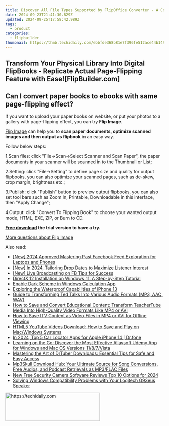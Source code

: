```yaml
---
title: Discover All File Types Supported by FlipOffice Converter - A Complete Guide
date: 2024-09-23T21:41:30.829Z
updated: 2024-09-25T17:58:42.989Z
tags:
  - product
categories:
  - flipbuilder
thumbnail: https://thmb.techidaily.com/ebbfde368b81e7f396fe512ace44b149bef6fef394a1d6fd8cfa20e2c4a0b6c3.jpg
---
```


## Transform Your Physical Library Into Digital FlipBooks - Replicate Actual Page-Flipping Feature with Ease![FlipBuilder.com]

## Can I convert paper books to ebooks with same page-flipping effect?

If you want to upload your paper books on website, or put your photos to a gallery with page-flipping effect, you can try **Flip Image**. 

[Flip Image](https://tools.techidaily.com/flipbuilder/products/) can help you to **scan paper documents, optimize scanned images and then output as flipbook** in an easy way.

Follow below steps:

1.Scan files: click "File->Scan->Select Scanner and Scan Paper", the paper documents in your scanner will be scanned in to the Thumbnail or List;

2.Setting: click "File->Setting" to define page size and quality for output flipbooks, you can also optimize your scanned pages, such as de-skew, crop margin, brightness etc.;

3.Publish: click "Publish" button to preview output flipbooks, you can also set tool bars such as Zoom In, Printable, Downloadable in this interface, then "Apply Change";

4.Output: click "Convert To Flipping Book" to choose your wanted output mode, HTML, EXE, ZIP, or Burn to CD.

**[Free download](https://tools.techidaily.com/flipbuilder/products/) the trial version to have a try.** 

[More questions about Flip Image](https://tools.techidaily.com/flipbuilder/products/)

<ins class="adsbygoogle"
     style="display:block"
     data-ad-format="autorelaxed"
     data-ad-client="ca-pub-7571918770474297"
     data-ad-slot="1223367746"></ins>

<ins class="adsbygoogle"
     style="display:block"
     data-ad-client="ca-pub-7571918770474297"
     data-ad-slot="8358498916"
     data-ad-format="auto"
     data-full-width-responsive="true"></ins>

<span class="atpl-alsoreadstyle">Also read:</span>
<div><ul>
<li><a href="https://facebook-video-content.techidaily.com/new-2024-approved-mastering-past-facebook-feed-exploration-for-laptops-and-phones/"><u>[New] 2024 Approved Mastering Past Facebook Feed Exploration for Laptops and Phones</u></a></li>
<li><a href="https://fox-glue.techidaily.com/new-in-2024-tailoring-drop-dates-to-maximize-listener-interest/"><u>[New] In 2024, Tailoring Drop Dates to Maximize Listener Interest</u></a></li>
<li><a href="https://facebook-clips.techidaily.com/new-live-broadcasting-on-fb-tips-for-success/"><u>[New] Live Broadcasting on FB Tips for Success</u></a></li>
<li><a href="https://techtrends.techidaily.com/directx-12-installation-on-windows-11-a-step-by-step-tutorial/"><u>DirectX 12 Installation on Windows 11: A Step-by-Step Tutorial</u></a></li>
<li><a href="https://win11-tips.techidaily.com/enable-dark-scheme-in-windows-calculation-app/"><u>Enable Dark Scheme in Windows Calculation App</u></a></li>
<li><a href="https://tech-renaissance.techidaily.com/exploring-the-waterproof-capabilities-of-iphone-13/"><u>Exploring the Waterproof Capabilities of iPhone 13</u></a></li>
<li><a href="https://discover-cheats.techidaily.com/guide-to-transforming-ted-talks-into-various-audio-formats-mp3-aac-wav/"><u>Guide to Transforming Ted Talks Into Various Audio Formats (MP3, AAC, WAV)</u></a></li>
<li><a href="https://discover-cheats.techidaily.com/how-to-save-and-convert-educational-content-transform-teachertube-media-into-high-quality-video-formats-like-mp4-or-avi/"><u>How to Save and Convert Educational Content: Transform TeacherTube Media Into High-Quality Video Formats Like MP4 or AVI</u></a></li>
<li><a href="https://discover-cheats.techidaily.com/how-to-save-itv-content-as-video-files-in-mp4-or-avi-for-offline-viewing/"><u>How to Save ITV Content as Video Files in MP4 or AVI for Offline Viewing</u></a></li>
<li><a href="https://discover-cheats.techidaily.com/html5-youtube-videos-download-how-to-save-and-play-on-macwindows-systems/"><u>HTML5 YouTube Videos Download: How to Save and Play on Mac/Windows Systems</u></a></li>
<li><a href="https://ios-location-track.techidaily.com/in-2024-top-5-car-locator-apps-for-apple-iphone-14-drfone-by-drfone-virtual-ios/"><u>In 2024, Top 5 Car Locator Apps for Apple iPhone 14 | Dr.fone</u></a></li>
<li><a href="https://discover-cheats.techidaily.com/learning-on-the-go-discover-the-most-effective-allavsoft-udemy-app-for-windows-and-mac-os-versions-1187vista/"><u>Learning on the Go: Discover the Most Effective Allavsoft Udemy App for Windows and Mac OS Versions 11/8/7/Vista</u></a></li>
<li><a href="https://discover-cheats.techidaily.com/mastering-the-art-of-drtuber-downloads-essential-tips-for-safe-and-easy-access/"><u>Mastering the Art of DrTuber Downloads: Essential Tips for Safe and Easy Access</u></a></li>
<li><a href="https://discover-cheats.techidaily.com/mp3skull-download-hub-your-ultimate-source-for-song-conversions-free-audios-and-podcast-retrievals-as-mp3flac-files/"><u>Mp3Skull Download Hub: Your Ultimate Source for Song Conversions, Free Audios, and Podcast Retrievals as MP3/FLAC Files</u></a></li>
<li><a href="https://smart-video-editing.techidaily.com/new-free-security-camera-software-reviews-top-10-options-for-2024/"><u>New Free Security Camera Software Reviews Top 10 Options for 2024</u></a></li>
<li><a href="https://sound-issues.techidaily.com/solving-windows-compatibility-problems-with-your-logitech-g93eus-speaker/"><u>Solving Windows Compatibility Problems with Your Logitech G93eus Speaker</u></a></li>
</ul></div>

<!-- affiliate ads begin -->
<a href="https://aligracehair.sjv.io/c/5597632/1885999/19272" target="_top" id="1885999">
  <img src="//a.impactradius-go.com/display-ad/19272-1885999" border="0" alt="https://techidaily.com" width="300" height="90"/>
</a>
<img height="0" width="0" src="https://aligracehair.sjv.io/i/5597632/1885999/19272" style="position:absolute;visibility:hidden;" border="0" />
<!-- affiliate ads end -->


